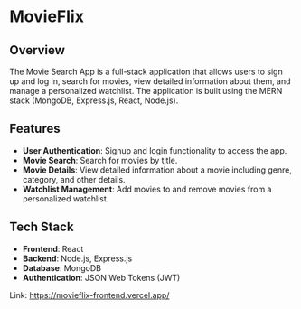 # MovieFlix

## Overview
The Movie Search App is a full-stack application that allows users to sign up and log in, search for movies, view detailed information about them, and manage a personalized watchlist. The application is built using the MERN stack (MongoDB, Express.js, React, Node.js).

## Features
- **User Authentication**: Signup and login functionality to access the app.
- **Movie Search**: Search for movies by title.
- **Movie Details**: View detailed information about a movie including genre, category, and other details.
- **Watchlist Management**: Add movies to and remove movies from a personalized watchlist.

## Tech Stack
- **Frontend**: React
- **Backend**: Node.js, Express.js
- **Database**: MongoDB
- **Authentication**: JSON Web Tokens (JWT)

Link: https://movieflix-frontend.vercel.app/
